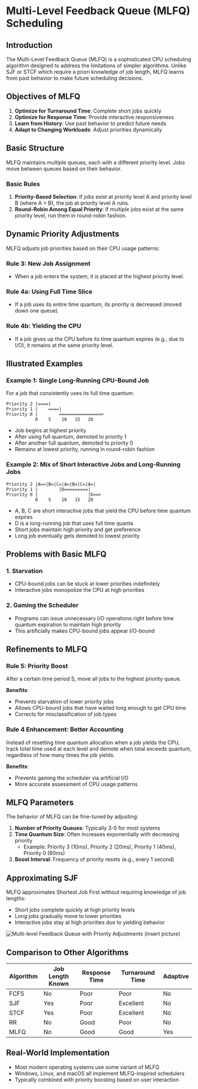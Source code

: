 # Multi-Level Feedback Queue (MLFQ) Scheduling

## Introduction

The Multi-Level Feedback Queue (MLFQ) is a sophisticated CPU scheduling algorithm designed to address the limitations of simpler algorithms. Unlike SJF or STCF which require a priori knowledge of job length, MLFQ learns from past behavior to make future scheduling decisions.

## Objectives of MLFQ

1. **Optimize for Turnaround Time**: Complete short jobs quickly
2. **Optimize for Response Time**: Provide interactive responsiveness
3. **Learn from History**: Use past behavior to predict future needs
4. **Adapt to Changing Workloads**: Adjust priorities dynamically

## Basic Structure

MLFQ maintains multiple queues, each with a different priority level. Jobs move between queues based on their behavior.

### Basic Rules

1. **Priority-Based Selection**: If jobs exist at priority level A and priority level B (where A > B), the job at priority level A runs.
2. **Round-Robin Among Equal Priority**: If multiple jobs exist at the same priority level, run them in round-robin fashion.

## Dynamic Priority Adjustments

MLFQ adjusts job priorities based on their CPU usage patterns:

### Rule 3: New Job Assignment

- When a job enters the system, it is placed at the highest priority level.

### Rule 4a: Using Full Time Slice

- If a job uses its entire time quantum, its priority is decreased (moved down one queue).

### Rule 4b: Yielding the CPU

- If a job gives up the CPU before its time quantum expires (e.g., due to I/O), it remains at the same priority level.

## Illustrated Examples

### Example 1: Single Long-Running CPU-Bound Job

For a job that consistently uses its full time quantum:

```
Priority 2 |====|
Priority 1 |    ====|
Priority 0 |        ================>
           0    5    10   15   20   
```

- Job begins at highest priority
- After using full quantum, demoted to priority 1
- After another full quantum, demoted to priority 0
- Remains at lowest priority, running in round-robin fashion

### Example 2: Mix of Short Interactive Jobs and Long-Running Jobs

```
Priority 2 |A==|B=|C=|A=|B=|C=|A=|
Priority 1 |        |D=========|  
Priority 0 |                   |D==>
           0    5    10   15   20   
```

- A, B, C are short interactive jobs that yield the CPU before time quantum expires
- D is a long-running job that uses full time quanta
- Short jobs maintain high priority and get preference
- Long job eventually gets demoted to lowest priority

## Problems with Basic MLFQ

### 1. Starvation

- CPU-bound jobs can be stuck at lower priorities indefinitely
- Interactive jobs monopolize the CPU at high priorities

### 2. Gaming the Scheduler

- Programs can issue unnecessary I/O operations right before time quantum expiration to maintain high priority
- This artificially makes CPU-bound jobs appear I/O-bound

## Refinements to MLFQ

### Rule 5: Priority Boost

After a certain time period S, move all jobs to the highest priority queue.

**Benefits**:
- Prevents starvation of lower priority jobs
- Allows CPU-bound jobs that have waited long enough to get CPU time
- Corrects for misclassification of job types

### Rule 4 Enhancement: Better Accounting

Instead of resetting time quantum allocation when a job yields the CPU, track total time used at each level and demote when total exceeds quantum, regardless of how many times the job yields.

**Benefits**:
- Prevents gaming the scheduler via artificial I/O
- More accurate assessment of CPU usage patterns

## MLFQ Parameters

The behavior of MLFQ can be fine-tuned by adjusting:

1. **Number of Priority Queues**: Typically 3-5 for most systems
2. **Time Quantum Size**: Often increases exponentially with decreasing priority
   - Example: Priority 3 (10ms), Priority 2 (20ms), Priority 1 (40ms), Priority 0 (80ms)
3. **Boost Interval**: Frequency of priority resets (e.g., every 1 second)

## Approximating SJF

MLFQ approximates Shortest Job First without requiring knowledge of job lengths:
- Short jobs complete quickly at high priority levels
- Long jobs gradually move to lower priorities
- Interactive jobs stay at high priorities due to yielding behavior

![Multi-level Feedback Queue with Priority Adjustments (insert picture)]()

## Comparison to Other Algorithms

| Algorithm | Job Length Known | Response Time | Turnaround Time | Adaptive |
|-----------|------------------|---------------|-----------------|----------|
| FCFS      | No               | Poor          | Poor            | No       |
| SJF       | Yes              | Poor          | Excellent       | No       |
| STCF      | Yes              | Poor          | Excellent       | No       |
| RR        | No               | Good          | Poor            | No       |
| MLFQ      | No               | Good          | Good            | Yes      |

## Real-World Implementation

- Most modern operating systems use some variant of MLFQ
- Windows, Linux, and macOS all implement MLFQ-inspired schedulers
- Typically combined with priority boosting based on user interaction